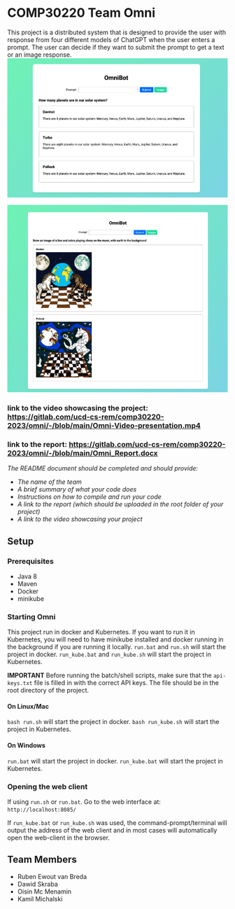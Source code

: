 # COMP30220 Team Omni



This project is a distributed system that is designed to provide the user with response from four different models of ChatGPT when the user enters a prompt. The user can decide if they want to submit the prompt to get a text or an image response.
![Alt text](OmniAI_results.png)

![Alt text](OmniAI_results_images.png)
### link to the video showcasing the project: https://gitlab.com/ucd-cs-rem/comp30220-2023/omni/-/blob/main/Omni-Video-presentation.mp4

### link to the report: https://gitlab.com/ucd-cs-rem/comp30220-2023/omni/-/blob/main/Omni_Report.docx

*The README document should be completed and should provide:*

- *The name of the team*
- *A brief summary of what your code does*
- *Instructions on how to compile and run your code*
- *A link to the report (which should be uploaded in the root folder of your project)*
- *A link to the video showcasing your project*


## Setup
### Prerequisites
- Java 8
- Maven
- Docker
- minikube

### Starting Omni
This project run in docker and Kubernetes. If you want to run it in Kubernetes, you will need to have minikube installed and docker running in the background if you are running it locally. `run.bat` and `run.sh` will start the project in docker. `run_kube.bat` and `run_kube.sh` will start the project in Kubernetes.

**IMPORTANT**
Before running the batch/shell scripts, make sure that the `api-keys.txt` file is filled in with the correct API keys. The file should be in the root directory of the project.

#### On Linux/Mac
`bash run.sh` will start the project in docker. `bash run_kube.sh` will start the project in Kubernetes.

#### On Windows
`run.bat` will start the project in docker. `run_kube.bat` will start the project in Kubernetes.

### Opening the web client

If using `run.sh` or `run.bat`. Go to the web interface at: `http://localhost:8085/`

If `run_kube.bat` or `run_kube.sh` was used, the command-prompt/terminal will output the address of the web client and in most cases will automatically open the web-client in the browser.

## Team Members
- Ruben Ewout van Breda
- Dawid Skraba
- Oisin Mc Menamin
- Kamil Michalski